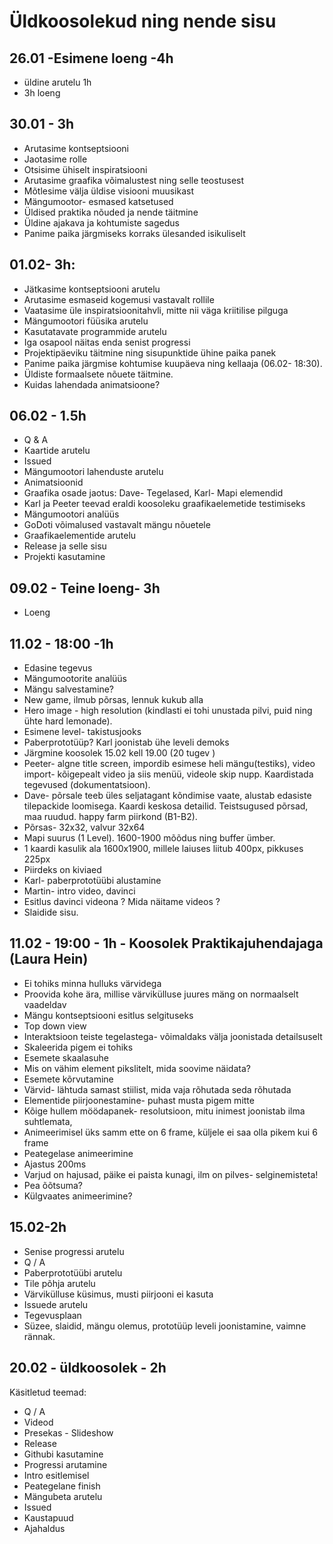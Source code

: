 # Üldkoosolekud ning nende sisu
## 26.01 -Esimene loeng -4h
- üldine arutelu 1h
- 3h loeng
## 30.01 - 3h
- Arutasime kontseptsiooni
- Jaotasime rolle
- Otsisime ühiselt inspiratsiooni
- Arutasime graafika võimalustest ning selle teostusest
- Mõtlesime välja üldise visiooni muusikast
- Mängumootor- esmased katsetused 
- Üldised praktika nõuded ja nende täitmine
- Üldine ajakava ja kohtumiste sagedus
- Panime paika järgmiseks korraks ülesanded isikuliselt
## 01.02- 3h:
- Jätkasime kontseptsiooni arutelu
- Arutasime esmaseid kogemusi vastavalt rollile
- Vaatasime üle inspiratsioonitahvli, mitte nii väga kriitilise pilguga
- Mängumootori füüsika arutelu
- Kasutatavate programmide arutelu
- Iga osapool näitas enda senist progressi
- Projektipäeviku täitmine ning sisupunktide ühine paika panek
- Panime paika järgmise kohtumise kuupäeva ning kellaaja (06.02- 18:30).
- Üldiste formaalsete nõuete täitmine.
- Kuidas lahendada animatsioone?
## 06.02 - 1.5h
- Q & A
- Kaartide arutelu
- Issued
- Mängumootori lahenduste arutelu
- Animatsioonid
- Graafika osade jaotus: Dave- Tegelased, Karl- Mapi elemendid
- Karl ja Peeter teevad eraldi koosoleku graafikaelemetide testimiseks
- Mängumootori analüüs
- GoDoti võimalused vastavalt mängu nõuetele
- Graafikaelementide arutelu
- Release ja selle sisu
- Projekti kasutamine
## 09.02 - Teine loeng-  3h
- Loeng
## 11.02 - 18:00 -1h
- Edasine tegevus
- Mängumootorite analüüs
- Mängu salvestamine?
- New game, ilmub põrsas, lennuk kukub alla
- Hero image - high resolution (kindlasti ei tohi unustada pilvi, puid ning ühte hard lemonade).
- Esimene level- takistusjooks
- Paberprototüüp? Karl joonistab ühe leveli demoks
- Järgmine koosolek 15.02 kell 19.00 (20 tugev )
- Peeter-  algne title screen, impordib esimese heli mängu(testiks),  video import- kõigepealt video ja siis menüü, videole skip nupp. Kaardistada tegevused (dokumentatsioon). 
- Dave- põrsale teeb üles seljatagant kõndimise vaate, alustab edasiste tilepackide loomisega.  Kaardi keskosa detailid.  Teistsugused põrsad, maa ruudud. happy farm piirkond (B1-B2). 
- Põrsas- 32x32, valvur 32x64
- Mapi suurus (1 Level). 1600-1900 mõõdus ning buffer ümber.
- 1 kaardi kasulik ala 1600x1900, millele laiuses liitub 400px, pikkuses 225px
- Piirdeks on kiviaed
- Karl- paberprototüübi alustamine
- Martin- intro video, davinci
- Esitlus davinci videona ?  Mida näitame videos ?
- Slaidide sisu.
## 11.02 - 19:00 - 1h - Koosolek Praktikajuhendajaga (Laura Hein)
- Ei tohiks minna hulluks värvidega
- Proovida kohe ära, millise värvikülluse juures mäng on normaalselt vaadeldav
- Mängu kontseptsiooni esitlus selgituseks
- Top down view
- Interaktsioon teiste tegelastega- võimaldaks välja joonistada detailsuselt
- Skaleerida pigem ei tohiks
- Esemete skaalasuhe
- Mis on vähim element pikslitelt, mida soovime näidata?
- Esemete kõrvutamine
- Värvid- lähtuda samast stiilist, mida vaja rõhutada seda rõhutada
- Elementide piirjoonestamine- puhast musta pigem mitte
- Kõige hullem möödapanek- resolutsioon, mitu inimest joonistab ilma suhtlemata,
- Animeerimisel üks samm ette on 6 frame, küljele ei saa olla pikem kui 6 frame
- Peategelase animeerimine
- Ajastus 200ms
- Varjud on hajusad, päike ei paista kunagi, ilm on pilves- selginemisteta!
- Pea õõtsuma?
- Külgvaates animeerimine?
## 15.02-2h
- Senise progressi arutelu
- Q / A
- Paberprototüübi arutelu
- Tile põhja arutelu
- Värvikülluse küsimus, musti piirjooni ei kasuta
- Issuede arutelu
- Tegevusplaan
- Süzee, slaidid, mängu olemus, prototüüp leveli joonistamine, vaimne rännak. 
## 20.02 - üldkoosolek - 2h
Käsitletud teemad:
- Q / A
- Videod
- Presekas - Slideshow
- Release
- Githubi kasutamine
- Progressi arutamine
- Intro esitlemisel
- Peategelane finish
- Mängubeta arutelu
- Issued
- Kaustapuud
- Ajahaldus
